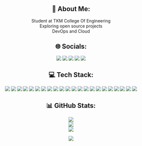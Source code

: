 <!-- 💫 About Me: -->
<h2 align="center">💫 About Me:</h2>
<p align="center">
  Student at TKM College Of Engineering<br>
 Exploring open source projects<br>
  DevOps and Cloud<br>
  
</p>

<!-- 🌐 Socials: -->
<h2 align="center">🌐 Socials:</h2>
<p align="center">
  <a href="https://instagram.com/neergasm"><img src="https://img.shields.io/badge/Instagram-%23E4405F.svg?logo=Instagram&logoColor=white"/></a>
  <a href="https://linkedin.com/in/neeraj-manivarnan-91033126a"><img src="https://img.shields.io/badge/LinkedIn-%230077B5.svg?logo=linkedin&logoColor=white"/></a>
  <a href="https://medium.com/@neerajmanivarnan666"><img src="https://img.shields.io/badge/Medium-12100E?logo=medium&logoColor=white"/></a>
  <a href="https://stackoverflow.com/users/neerajmanivarnan"><img src="https://img.shields.io/badge/-Stackoverflow-FE7A16?logo=stack-overflow&logoColor=white"/></a>
  <a href="https://x.com/neergasm"><img src="https://img.shields.io/badge/X-black.svg?logo=X&logoColor=white"/></a>
</p>

<!-- 💻 Tech Stack: -->
<h2 align="center">💻 Tech Stack:</h2>
<p align="center">
  <img src="https://img.shields.io/badge/c-%2300599C.svg?style=flat&logo=c&logoColor=white"/>
  <img src="https://img.shields.io/badge/c++-%2300599C.svg?style=flat&logo=c%2B%2B&logoColor=white"/>
  <img src="https://img.shields.io/badge/css3-%231572B6.svg?style=flat&logo=css3&logoColor=white"/>
  <img src="https://img.shields.io/badge/java-%23ED8B00.svg?style=flat&logo=openjdk&logoColor=white"/>
  <img src="https://img.shields.io/badge/html5-%23E34F26.svg?style=flat&logo=html5&logoColor=white"/>
  <img src="https://img.shields.io/badge/javascript-%23323330.svg?style=flat&logo=javascript&logoColor=%23F7DF1E"/>
  <img src="https://img.shields.io/badge/python-3670A0?style=flat&logo=python&logoColor=ffdd54"/>
  <img src="https://img.shields.io/badge/shell_script-%23121011.svg?style=flat&logo=gnu-bash&logoColor=white"/>
  <img src="https://img.shields.io/badge/github%20pages-121013?style=flat&logo=github&logoColor=white"/>
  <img src="https://img.shields.io/badge/GoogleCloud-%234285F4.svg?style=flat&logo=google-cloud&logoColor=white"/>
  <img src="https://img.shields.io/badge/bootstrap-%238511FA.svg?style=flat&logo=bootstrap&logoColor=white"/>
  <img src="https://img.shields.io/badge/django-%23092E20.svg?style=flat&logo=django&logoColor=white"/>
  <img src="https://img.shields.io/badge/DJANGO-REST-ff1709?style=flat&logo=django&logoColor=white&color=ff1709&labelColor=gray"/>
  <img src="https://img.shields.io/badge/FastAPI-005571?style=flat&logo=fastapi"/>
  <img src="https://img.shields.io/badge/react-%2320232a.svg?style=flat&logo=react&logoColor=%2361DAFB"/>
  <img src="https://img.shields.io/badge/spring-%236DB33F.svg?style=flat&logo=spring&logoColor=white"/>
  <img src="https://img.shields.io/badge/Apache%20Maven-C71A36?style=flat&logo=Apache%20Maven&logoColor=white"/>
  <img src="https://img.shields.io/badge/MariaDB-003545?style=flat&logo=mariadb&logoColor=white"/>
  <img src="https://img.shields.io/badge/mysql-%2300000f.svg?style=flat&logo=mysql&logoColor=white"/>
  <img src="https://img.shields.io/badge/docker-%230db7ed.svg?style=flat&logo=docker&logoColor=white"/>
  <img src="https://img.shields.io/badge/kubernetes-%23326ce5.svg?style=flat&logo=kubernetes&logoColor=white"/>
  <img src="https://img.shields.io/badge/Postman-FF6C37?style=flat&logo=postman&logoColor=white"/>
</p>

<!-- 📊 GitHub Stats: -->
<h2 align="center">📊 GitHub Stats:</h2>
<p align="center">
  <img src="https://github-readme-stats.vercel.app/api?username=neerajmanivarnan&theme=react&hide_border=true&include_all_commits=false&count_private=false"/><br/>
  <img src="https://github-readme-streak-stats.herokuapp.com/?user=neerajmanivarnan&theme=react&hide_border=true"/><br/>
  <img src="https://github-readme-stats.vercel.app/api/top-langs/?username=neerajmanivarnan&theme=react&hide_border=true&include_all_commits=false&count_private=false&layout=compact"/>
</p>

<!-- Visitor Count -->
<p align="center">
  <a href="https://visitcount.itsvg.in">
    <img src="https://visitcount.itsvg.in/api?id=neerajmanivarnan&icon=0&color=0">
  </a>
</p>
